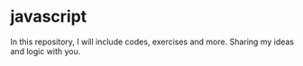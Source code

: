 # javascript
In this repository, I will include codes, exercises and more. Sharing my ideas and logic with you.
